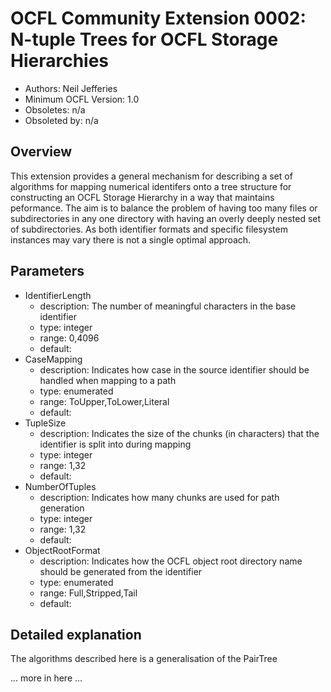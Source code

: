 # OCFL Community Extension 0002: N-tuple Trees for OCFL Storage Hierarchies

  * Authors: Neil Jefferies
  * Minimum OCFL Version: 1.0
  * Obsoletes: n/a
  * Obsoleted by: n/a

## Overview

This extension provides a general mechanism for describing a set of algorithms for mapping numerical identifers onto a tree structure for constructing an OCFL Storage Hierarchy in a way that maintains peformance. The aim is to balance the problem of having too many files or subdirectories in any one directory with having an overly deeply nested set of subdirectories. As both identifier formats and specific filesystem instances may vary there is not a single optimal approach.       

## Parameters

* IdentifierLength
  * description: The number of meaningful characters in the base identifier 
  * type: integer
  * range: 0,4096
  * default:
* CaseMapping
  * description: Indicates how case in the source identifier should be handled when mapping to a path
  * type: enumerated
  * range: ToUpper,ToLower,Literal
  * default:
* TupleSize
  * description: Indicates the size of the chunks (in characters) that the identifier is split into during mapping
  * type: integer
  * range: 1,32
  * default:
* NumberOfTuples
  * description: Indicates how many chunks are used for path generation
  * type: integer
  * range: 1,32
  * default:
* ObjectRootFormat
  * description: Indicates how the OCFL object root directory name should be generated from the identifier
  * type: enumerated
  * range: Full,Stripped,Tail
  * default:

## Detailed explanation

The algorithms described here is a generalisation of the PairTree 

... more in here ...
